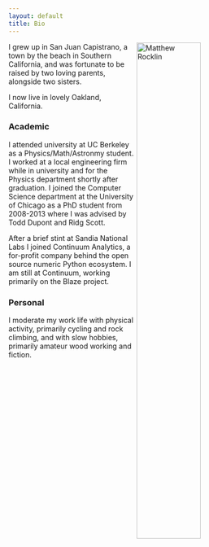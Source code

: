 ```yaml
---
layout: default
title: Bio
---
```



<img src="/trainselfphoto_small.jpg"
        alt="Matthew Rocklin"
        width="50%"
        align="right"/>

I grew up in San Juan Capistrano, a town by the beach in Southern California,
and was fortunate to be raised by two loving parents, alongside two sisters.

I now live in lovely Oakland, California.

### Academic

I attended university at UC Berkeley as a Physics/Math/Astronmy student.  I
worked at a local engineering firm while in university and for the Physics
department shortly after graduation.  I joined the Computer Science department
at the University of Chicago as a PhD student from 2008-2013 where I was
advised by Todd Dupont and Ridg Scott.

After a brief stint at Sandia National Labs I joined Continuum Analytics, a
for-profit company behind the open source numeric Python ecosystem.  I am still
at Continuum, working primarily on the Blaze project.


### Personal

I moderate my work life with physical activity, primarily cycling and rock
climbing, and with slow hobbies, primarily amateur wood working and fiction.
